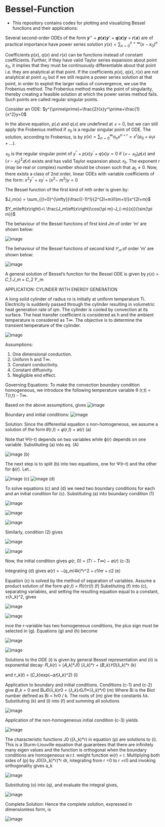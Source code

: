 # Bessel-Function
- This repository contains codes for plotting and visualizing Bessel functions and their applications:

Several second-order ODEs of the form 𝒚'' + 𝒑(𝒙)𝒚' + 𝒒(𝒙)𝒚 = 𝒓(𝒙) are of practical importance have power series solution $y(x)=\sum{_{n=0}^{n=\infty}}(x-x_0)^n$


Coefficients $p(x)$, $q(x)$ and $r(x)$ can be functions instead of constant coefficients. Further, if they have valid Taylor series expansion about point $x_0$, it implies that they must be continuously differentiable about that point i.e. they are analytical at that point.
If the coefficients $p(x)$, $q(x)$, $r(x)$ are not analytical at point $𝑥_0$ but if we still require 
a power series solution at that point, in order to exploit the larger radius of 
convergence, we use the Frobenius method. The Frobenius method masks the point of 
singularity, thereby creating a feasible solution at which the power series method 
fails. Such points are called regular singular points.


Consider an ODE:
$y^{\prime\prime}+\frac{2}{x}y^\prime+\frac{1}{x^2}y=0$


In the above equation, $p(𝑥)$ and $q(𝑥)$ are undefined at $𝑥 = 0$, but we can still apply the Frobenius method if $𝑥_0$ is a regular singular point of ODE. The solution, according to Frobenius, is by $y(x)=\sum{_{n=0}}^{{\infty}}{a_nx^{n+r}=x^r(a_0+a_1x+\ldots)}$.

$𝑥_0$ is the regular singular point of $y^{\prime\prime}+p\left(x\right)y^\prime+q\left(x\right)y=0$ if $(𝑥 − 𝑥_0)𝑝(𝑥)$ and $(𝑥 − 𝑥_0)^2𝑞(𝑥)$ exists and has valid Taylor expansion about $𝑥_0$. The exponent r (may be real or complex) number should be chosen such that $𝑎_0 ≠ 0$. Now, there exists a class of 2nd order, linear ODEs with variable coefficients of the form: 
$x^2y^{\prime\prime}+xy^\prime+{(x}^2-\ m^2)y=0$

The Bessel function of the first kind of mth order is given by:

$J_m(x) = \sum_{{l=0}^{\infty}}\frac{(-1)^l}{2^{2l+m}l!(m+l)!}x^{2l+m}$ 

$Y_m\left(x\right)=\ \frac{J_m\left(x\right)\cos{\pi m}-J_{-m}(x)}{\sin{\pi m}}$

The behaviour of the Bessel functions of first kind 𝐽𝑚 of order ‘m’ are shown below:

![image](https://user-images.githubusercontent.com/111849605/202916473-6bd3e3f8-fbee-48f9-8d73-7e38f1ef11a9.png)

The behaviour of the Bessel functions of second kind $𝑌_𝑚$ of order ‘m’ are shown below:

![image](https://user-images.githubusercontent.com/111849605/202916498-5cf8a8ae-9a1b-4253-b5e2-7cfa3b497c5d.png)

A general solution of Bessel’s function for the Bessel ODE is given by 
𝑦(𝑥) = 𝐶_1 𝐽_𝑚 + 𝐶_2 𝑌_m

APPLICATION: CYLINDER WITH ENERGY 
GENERATION

A long solid cylinder of radius ro is initially at uniform temperature Ti. Electricity 
is suddenly passed through the cylinder resulting in volumetric heat generation rate 
of qm. The cylinder is cooled by convection at its surface. The heat transfer 
coefficient is considered as h and the ambient temperature is considered as T∞. The 
objective is to determine the transient temperature of the cylinder.

![image](https://user-images.githubusercontent.com/111849605/202916632-87f27e67-30ce-47da-aca1-85c195ad8645.png)

Assumptions:
1. One dimensional conduction.
2. Uniform h and T∞.
3. Constant conductivity.
4. Constant diffusivity.
5. Negligible end effect.


Governing Equations:
To make the convection boundary condition homogeneous, we introduce the 
following temperature variable
θ (r,t) = T(r,t) - T∞.

Based on the above assumptions, gives
![image](https://user-images.githubusercontent.com/111849605/202916684-d1567327-02f0-4df0-af1b-827bedbc45ed.png)

Boundary and initial conditions:
![image](https://user-images.githubusercontent.com/111849605/202916698-af4de2b0-91d0-48af-802c-f905b65733be.png)

Solution:
Since the differential equation s non-homogeneous, we assume a solution of 
the form
𝜃(𝑟,𝑡) = 𝜑(𝑟,𝑡) + ∅(𝑟)       (a)

Note that Ψ(r-t) depends on two variables while ϕ(r) depends on one 
variable. Substituting (a) into eq. (A)

![image](https://user-images.githubusercontent.com/111849605/202916775-2f6bba63-c6d3-427b-a271-5f4f25a00214.png)   (b)




The next step is to split (b) into two equations, one for Ψ(r-t) and the other 
for ϕ(r). Let..

![image](https://user-images.githubusercontent.com/111849605/202916818-234dcd21-bb41-4d11-ba03-ad559e0b231a.png)  (c)
![image](https://user-images.githubusercontent.com/111849605/202916837-365981ec-514c-4567-be2e-fedc62962083.png)  (d)

To solve equations (c) and (d) we need two boundary conditions for each 
and an initial condition for (c). Substituting (a) into boundary condition (1)

![image](https://user-images.githubusercontent.com/111849605/202916857-25467901-9a32-4a32-8ce6-e0e984838731.png)

![image](https://user-images.githubusercontent.com/111849605/202916914-895f8fef-e4f2-4129-bc00-044e6f9f7e1c.png)

![image](https://user-images.githubusercontent.com/111849605/202916978-cfed8d9d-5ebb-434d-9e81-127fdb314762.png)

Similarly, condition (2) gives

![image](https://user-images.githubusercontent.com/111849605/202917007-ed29c56c-9371-4eea-8f6c-ea6f64fdc33d.png)

![image](https://user-images.githubusercontent.com/111849605/202917022-0093bf68-a6c4-482b-a8e7-12b49d201bf8.png)

Now, the initial condition gives
𝜑(𝑟, 0) = (𝑇𝑖 − 𝑇∞) − ∅(𝑟)          (c-3)

Integrating (d) gives
∅(𝑟) = −(𝑞_𝑚/4𝑘)*𝑟^2 + 𝑐1𝑙𝑛𝑟 + 𝑐2        (e)


Equation (c) is solved by the method of separation of variables. Assume a product 
solution of the form
𝜑(𝑟,𝑡) = 𝑅(𝑟)𝜏(𝑡) (f)
Substituting (f) into (c), separating variables, and setting the resulting equation 
equal to a constant, ±(λ_k)^2, gives

![image](https://user-images.githubusercontent.com/111849605/202917183-d13aa5b0-274a-4ba2-b427-0407881fb6c8.png)

![image](https://user-images.githubusercontent.com/111849605/202917204-8166cbd1-d77f-4c07-ae46-22ae38c741b7.png)

ince the r-variable has two homogeneous conditions, the plus sign must be 
selected in (g). Equations (g) and (h) become

![image](https://user-images.githubusercontent.com/111849605/202917221-2104658c-0620-486d-95aa-530f3a4ca9e5.png)

![image](https://user-images.githubusercontent.com/111849605/202917234-ee908b3a-fc90-41c6-9767-7c7a7186b15e.png)

Solutions to the ODE (i) is given by general Bessel representation and (ii) is 
exponential decay:
𝑅_𝑘(𝑟) = (𝐴_𝑘)*𝐽0
(𝜆_𝑘)*r + (𝐵_𝑘)*𝑌0*(𝜆_𝑘)*r               (k)

and 
𝜏_𝑘(𝑡) = (𝐶_𝑘)exp(−𝛼*𝑡*(𝜆_𝑘)^2)                    (l)

Application to boundary and initial conditions.
Conditions (c-1) and (c-2) give
𝐵_𝑘 = 0
 and
Bi*𝐽0*(𝜆_𝑘)𝑟0 = (𝜆_𝑘)*𝑟0*𝐽1*(𝜆_𝑘)*𝑟0                   (m)
Where Bi is the Biot number defined as Bi = hr0 / k. The roots of (m) give the 
constants λk. Substituting (k) and (l) into (f) and summing all solutions

![image](https://user-images.githubusercontent.com/111849605/202917491-935c8203-346d-494b-88a9-bba8b48b4727.png)

Application of the non-homogeneous initial condition (c-3) yields

![image](https://user-images.githubusercontent.com/111849605/202917526-28953577-6e23-4583-a7f6-d2c00d55b6ce.png)

The characteristic functions J0 ((λ_k)*r) in equation (p) are solutions to (i). This is a 
Sturm-Liouville equation that guarantees that there are infinitely many eigen 
values and the function is orthogonal when the boundary conditions are 
homogeneous w.r.t. weight function w(r) = r.
Multiplying both sides of (p) by J0((λ_k)*r)*r dr, integrating from r =0 to r =r0 and 
invoking orthogonality gives a_k

![image](https://user-images.githubusercontent.com/111849605/202917723-7e7599a0-7fc5-4cfa-9c0d-e4181a94436b.png)

Substituting (o) into (q), and evaluate the integral gives,


![image](https://user-images.githubusercontent.com/111849605/202917743-a2920a33-547f-44b9-b88f-49dbc5c2b1bf.png)

Complete Solution:
Hence the complete solution, expressed in dimensionless form, is

![image](https://user-images.githubusercontent.com/111849605/202917779-b8c32fa7-6895-4b59-8f58-c38bb36caf74.png)

